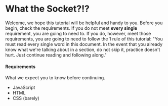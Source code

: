 What the Socket?!?
==================
Welcome, we hope this tutorial will be helpful and handy to you. Before you begin, check the requirements. If you do not meet **every single** requirement, you are going to need to. If you do, however, meet those requirements, you are going to need to follow the 1 rule of this tutorial: "You must read every single word in this document. In the event that you already know what we're talking about in a section, do not skip it, practice doesn't hurt. Just continue reading and following along."

#### Requirements
What we expect you to know before continuing.
+ JavaScript
+ HTML
+ CSS (barely)


[nodejs]: http://nodejs.org "Go to the NodeJS website"
[socket]: http://socket.io  "Go to the Socket.IO website"
